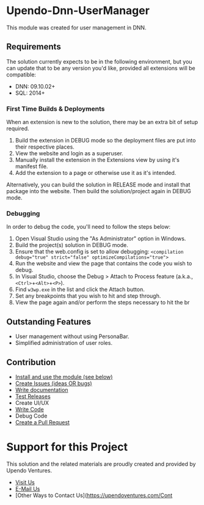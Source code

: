# Upendo-Dnn-UserManager

This module was created for user management in DNN.

## Requirements

The solution currently expects to be in the following environment, but you can update that to be any version you'd like, provided all extensions will be compatible:

- DNN: 09.10.02+
- SQL: 2014+

### First Time Builds & Deployments

When an extension is new to the solution, there may be an extra bit of setup required.

1. Build the extension in DEBUG mode so the deployment files are put into their respective places.
2. View the website and login as a superuser.
3. Manually install the extension in the Extensions view by using it's manifest file.
4. Add the extension to a page or otherwise use it as it's intended.

Alternatively, you can build the solution in RELEASE mode and install that package into the
website. Then build the solution/project again in DEBUG mode.

### Debugging

In order to debug the code, you'll need to follow the steps below:

1. Open Visual Studio using the "As Administrator" option in Windows.
2. Build the project(s) solution in DEBUG mode.
3. Ensure that the web.config is set to allow debugging: `<compilation debug="true" strict="false" optimizeCompilations="true">`
4. Run the website and view the page that contains the code you wish to debug.
5. In Visual Studio, choose the Debug > Attach to Process feature (a.k.a., `<Ctrl>`+`<Alt>`+`<P>`).
6. Find `w3wp.exe` in the list and click the Attach button.
7. Set any breakpoints that you wish to hit and step through.
8. View the page again and/or perform the steps necessary to hit the br

## Outstanding Features

- User management without using PersonaBar.
- Simplified administration of user roles.

## Contribution

- [Install and use the module (see below)](https://github.com/UpendoVentures/Upendo-Dnn-UserManager)
- [Create Issues (ideas OR bugs)](https://github.com/UpendoVentures/Upendo-Dnn-UserManager/wiki/Create-Issues-or-Ideas)
- [Write documentation](https://github.com/UpendoVentures/Upendo-Dnn-UserManager/wiki/Write-Documentation)
- [Test Releases](https://github.com/UpendoVentures/Upendo-Dnn-UserManager/wiki/Test-Releases)
- Create UI/UX
- [Write Code](https://github.com/UpendoVentures/Upendo-Dnn-UserManager/wiki/Write-Code)
- Debug Code
- [Create a Pull Request](https://github.com/UpendoVentures/Upendo-Dnn-UserManager/wiki/Create-a-Pull-Request)

# Support for this Project

This solution and the related materials are proudly created and provided by Upendo Ventures.

- [Visit Us](https://upendoventures.com/Support)
- [E-Mail Us](mailto:solutions@upendoventures.com)
- [Other Ways to Contact Us](https://upendoventures.com/Cont
